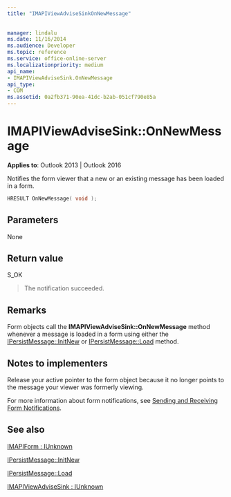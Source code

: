 ```yaml
---
title: "IMAPIViewAdviseSinkOnNewMessage"
 
 
manager: lindalu
ms.date: 11/16/2014
ms.audience: Developer
ms.topic: reference
ms.service: office-online-server
ms.localizationpriority: medium
api_name:
- IMAPIViewAdviseSink.OnNewMessage
api_type:
- COM
ms.assetid: 0a2fb371-90ea-41dc-b2ab-051cf790e85a
---
```


# IMAPIViewAdviseSink::OnNewMessage

  
  
**Applies to**: Outlook 2013 | Outlook 2016 
  
Notifies the form viewer that a new or an existing message has been loaded in a form.
  
```cpp
HRESULT OnNewMessage( void );
```

## Parameters

None
  
## Return value

S_OK 
  
> The notification succeeded.
    
## Remarks

Form objects call the **IMAPIViewAdviseSink::OnNewMessage** method whenever a message is loaded in a form using either the [IPersistMessage::InitNew](ipersistmessage-initnew.md) or [IPersistMessage::Load](ipersistmessage-load.md) method. 
  
## Notes to implementers

Release your active pointer to the form object because it no longer points to the message your viewer was formerly viewing. 
  
For more information about form notifications, see [Sending and Receiving Form Notifications](sending-and-receiving-form-notifications.md).
  
## See also



[IMAPIForm : IUnknown](imapiformiunknown.md)
  
[IPersistMessage::InitNew](ipersistmessage-initnew.md)
  
[IPersistMessage::Load](ipersistmessage-load.md)
  
[IMAPIViewAdviseSink : IUnknown](imapiviewadvisesinkiunknown.md)

